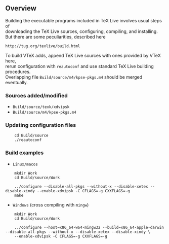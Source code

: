 ## Overview

Building the executable programs included in TeX Live involves usual steps of   
downloading the TeX Live sources, configuring, compiling, and installing.  
But there are some peculiarities, described here

    http://tug.org/texlive/build.html

To build VTeX adds, append TeX Live sources with ones provided by VTeX here,  
rerun configuration with `reautoconf` and use standard TeX Live building procedures.  
Overlapping file `Build/source/m4/kpse-pkgs.m4` should be merged eventually.

### Sources added/modified

- `Build/source/texk/xdvipsk`
- `Build/source/m4/kpse-pkgs.m4`

### Updating configuration files

```
    cd Build/source
    ./reautoconf
```

### Build examples

- `Linux/macos`

```
    mkdir Work
    cd Build/source/Work

    ../configure --disable-all-pkgs --without-x --disable-xetex --disable-xindy --enable-xdvipsk -C CFLAGS=-g CXXFLAGS=-g
    make
```

- `Windows` (cross compiling with `mingw`)

```
    mkdir Work
    cd Build/source/Work

    ../configure --host=x86_64-w64-mingw32 --build=x86_64-apple-darwin --disable-all-pkgs --without-x --disable-xetex --disable-xindy \
    --enable-xdvipsk -C CFLAGS=-g CXXFLAGS=-g 
```
